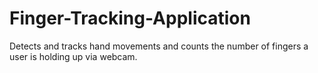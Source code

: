 # Finger-Tracking-Application
Detects and tracks hand movements and counts the number of fingers a user is holding up via webcam.
